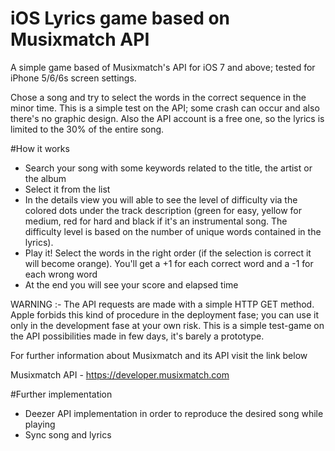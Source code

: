 # iOS Lyrics game based on Musixmatch API

A simple game based of Musixmatch's API for iOS 7 and above; tested for iPhone 5/6/6s screen settings.

Chose a song and try to select the words in the correct sequence in the minor time.
This is a simple test on the API; some crash can occur and also there's no graphic design.
Also the API account is a free one, so the lyrics is limited to the 30% of the entire song.

#How it works

- Search your song with some keywords related to the title, the artist or the album
- Select it from the list
- In the details view you will able to see the level of difficulty via the colored dots under the track description (green for easy, yellow for medium, red for hard and black if it's an instrumental song. The difficulty level is based on the number of unique words contained in the lyrics).
- Play it! Select the words in the right order (if the selection is correct it will become orange). You'll get a +1 for each correct word and a -1 for each wrong word
- At the end you will see your score and elapsed time

WARNING :- The API requests are made with a simple HTTP GET method. Apple forbids this kind of procedure in the deployment fase; you can use it only in the development fase at your own risk.
This is a simple test-game on the API possibilities made in few days, it's barely a prototype.

For further information about Musixmatch and its API visit the link below

Musixmatch API - https://developer.musixmatch.com


#Further implementation

- Deezer API implementation in order to reproduce the desired song while playing
- Sync song and lyrics
